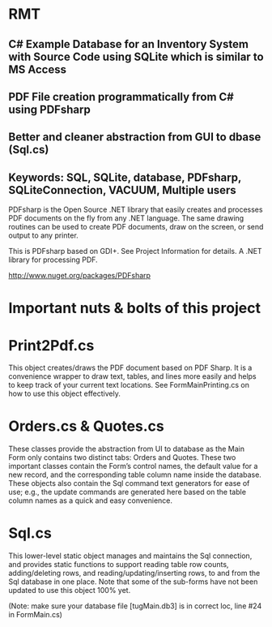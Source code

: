 # RMT

## C# Example Database for an Inventory System with Source Code using SQLite which is similar to MS Access
## PDF File creation programmatically from C# using PDFsharp
## Better and cleaner abstraction from GUI to dbase (Sql.cs)

## Keywords: SQL, SQLite, database, PDFsharp, SQLiteConnection, VACUUM, Multiple users

PDFsharp is the Open Source .NET library that easily creates and processes PDF documents on the
fly from any .NET language. The same drawing routines can be used to create PDF documents, draw
on the screen, or send output to any printer.

This is PDFsharp based on GDI+. See Project Information for details.
A .NET library for processing PDF.

http://www.nuget.org/packages/PDFsharp

Important nuts & bolts of this project
======================================

Print2Pdf.cs
============
This object creates/draws the PDF document based on PDF Sharp.  It is a convenience wrapper
to draw text, tables, and lines more easily and helps to keep track of your current text
locations.  See FormMainPrinting.cs on how to use this object effectively.

Orders.cs & Quotes.cs
=====================
These classes provide the abstraction from UI to database as the Main Form only contains
two distinct tabs: Orders and Quotes.  These two important classes contain the Form’s
control names, the default value for a new record, and the corresponding table column name
inside the database.  These objects also contain the Sql command text generators for ease
of use; e.g., the update commands are generated here based on the table column names as a
quick and easy convenience.

Sql.cs
======
This lower-level static object manages and maintains the Sql connection, and provides static
functions to support reading table row counts, adding/deleting rows, and
reading/updating/inserting rows, to and from the Sql database in one place.  Note that some
of the sub-forms have not been updated to use this object 100% yet.


(Note: make sure your database file [tugMain.db3] is in correct loc, line #24 in FormMain.cs)
